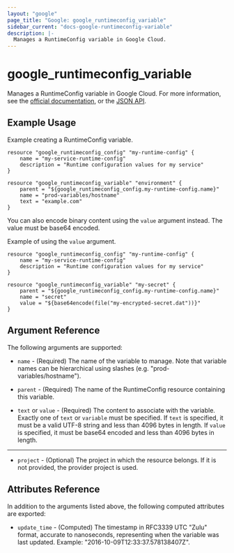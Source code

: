 ```yaml
---
layout: "google"
page_title: "Google: google_runtimeconfig_variable"
sidebar_current: "docs-google-runtimeconfig-variable"
description: |-
  Manages a RuntimeConfig variable in Google Cloud.
---
```


# google\_runtimeconfig\_variable

Manages a RuntimeConfig variable in Google Cloud. For more information, see the
[official documentation](https://cloud.google.com/deployment-manager/runtime-configurator/),
or the
[JSON API](https://cloud.google.com/deployment-manager/runtime-configurator/reference/rest/).

## Example Usage

Example creating a RuntimeConfig variable.

```hcl
resource "google_runtimeconfig_config" "my-runtime-config" {
 	name = "my-service-runtime-config"
 	description = "Runtime configuration values for my service"
}

resource "google_runtimeconfig_variable" "environment" {
	parent = "${google_runtimeconfig_config.my-runtime-config.name}"
	name = "prod-variables/hostname"
	text = "example.com"
}
```

You can also encode binary content using the `value` argument instead. The
value must be base64 encoded.

Example of using the `value` argument.

```hcl
resource "google_runtimeconfig_config" "my-runtime-config" {
 	name = "my-service-runtime-config"
 	description = "Runtime configuration values for my service"
}

resource "google_runtimeconfig_variable" "my-secret" {
	parent = "${google_runtimeconfig_config.my-runtime-config.name}"
	name = "secret"
	value = "${base64encode(file("my-encrypted-secret.dat"))}"
}
```

## Argument Reference

The following arguments are supported:

* `name` - (Required) The name of the variable to manage. Note that variable
names can be hierarchical using slashes (e.g. "prod-variables/hostname").

* `parent` - (Required) The name of the RuntimeConfig resource containing this
variable.

* `text` or `value` - (Required) The content to associate with the variable.
Exactly one of `text` or `variable` must be specified. If `text` is specified,
it must be a valid UTF-8 string and less than 4096 bytes in length. If `value`
is specified, it must be base64 encoded and less than 4096 bytes in length.

- - -

* `project` - (Optional) The project in which the resource belongs. If it
    is not provided, the provider project is used.

## Attributes Reference

In addition to the arguments listed above, the following computed attributes are
exported:

* `update_time` - (Computed) The timestamp in RFC3339 UTC "Zulu" format,
accurate to nanoseconds, representing when the variable was last updated.
Example: "2016-10-09T12:33:37.578138407Z".